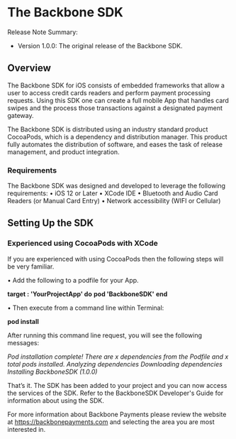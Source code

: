 # The Backbone SDK
Release Note Summary:
- Version 1.0.0: The original release of the Backbone SDK.

## Overview

The Backbone SDK for iOS consists of embedded frameworks that allow a user to access credit cards readers and perform payment processing requests.  Using this SDK one can create a full mobile App that handles card swipes and the process those transactions against a designated payment gateway. 

The Backbone SDK is distributed using an industry standard product CocoaPods, which is a dependency and distribution manager.  This product fully automates the distribution of software, and eases the task of release management, and product integration.
### Requirements

The Backbone SDK was designed and developed to leverage the following requirements:
•  iOS 12 or Later
•  XCode IDE
•  Bluetooth and Audio Card Readers (or Manual Card Entry)
•  Network accessibility (WIFI or Cellular)

## Setting Up the SDK
### Experienced using CocoaPods with XCode                   
If you are experienced with using CocoaPods then the following steps will be very familiar.

•  Add the following to a podfile for your App.

**target :  'YourProjectApp' do**
**pod 'BackboneSDK'**
**end**

•  Then execute from a command line within Terminal:

**pod install**

After running this command line request, you will see the following messages:

*Pod installation complete! There are x dependencies from the Podfile and x total pods installed.
Analyzing dependencies
Downloading dependencies
Installing BackboneSDK (1.0.0)*

That’s it.  The SDK has been added to your project and you can now access the services of the SDK.  Refer to the BackboneSDK Developer's Guide for information about using the SDK.

For more information about Backbone Payments please review the website at https://backbonepayments.com and selecting the area you are most interested in.
